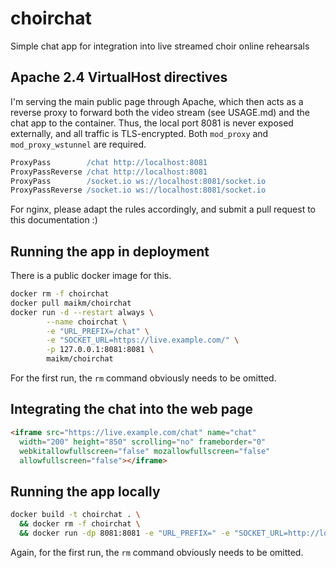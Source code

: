 # choirchat

Simple chat app for integration into live streamed choir online rehearsals


## Apache 2.4 VirtualHost directives

I'm serving the main public page through Apache, which then acts as a reverse proxy to forward both the video stream (see USAGE.md) and the chat app to the container. Thus, the local port 8081 is never exposed externally, and all traffic is TLS-encrypted. Both `mod_proxy` and `mod_proxy_wstunnel` are required.

```apache
ProxyPass        /chat http://localhost:8081
ProxyPassReverse /chat http://localhost:8081
ProxyPass        /socket.io ws://localhost:8081/socket.io
ProxyPassReverse /socket.io ws://localhost:8081/socket.io
```

For nginx, please adapt the rules accordingly, and submit a pull request to this documentation :)


## Running the app in deployment

There is a public docker image for this.

```sh
docker rm -f choirchat
docker pull maikm/choirchat
docker run -d --restart always \
        --name choirchat \
        -e "URL_PREFIX=/chat" \
        -e "SOCKET_URL=https://live.example.com/" \
        -p 127.0.0.1:8081:8081 \
        maikm/choirchat
```

For the first run, the `rm` command obviously needs to be omitted.


## Integrating the chat into the web page

```html
<iframe src="https://live.example.com/chat" name="chat"
  width="200" height="850" scrolling="no" frameborder="0"
  webkitallowfullscreen="false" mozallowfullscreen="false"
  allowfullscreen="false"></iframe>
```

## Running the app locally

```sh
docker build -t choirchat . \
  && docker rm -f choirchat \
  && docker run -dp 8081:8081 -e "URL_PREFIX=" -e "SOCKET_URL=http://localhost:8081" --name choirchat choirchat
```

Again, for the first run, the `rm` command obviously needs to be omitted.
